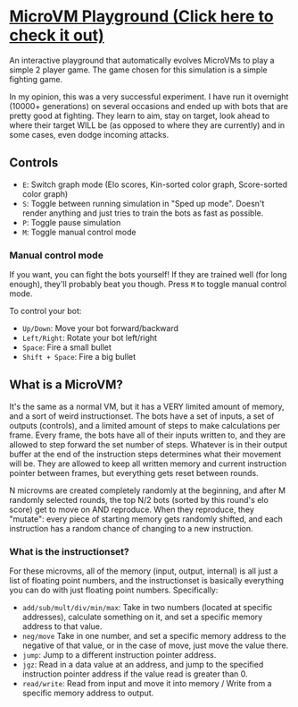 # [MicroVM Playground (Click here to check it out)](https://benjaminjkern.github.io/microvm-playground)
An interactive playground that automatically evolves MicroVMs to play a simple 2 player game. The game chosen for this simulation is a simple fighting game.

In my opinion, this was a very successful experiment. I have run it overnight (10000+ generations) on several occasions and ended up with bots that are pretty good at fighting. They learn to aim, stay on target, look ahead to where their target WILL be (as opposed to where they are currently) and in some cases, even dodge incoming attacks.

## Controls
- `E`: Switch graph mode (Elo scores, Kin-sorted color graph, Score-sorted color graph)
- `S`: Toggle between running simulation in "Sped up mode". Doesn't render anything and just tries to train the bots as fast as possible.
- `P`: Toggle pause simulation
- `M`: Toggle manual control mode

### Manual control mode
If you want, you can fight the bots yourself! If they are trained well (for long enough), they'll probably beat you though. Press `M` to toggle manual control mode.

To control your bot:
- `Up/Down`: Move your bot forward/backward
- `Left/Right`: Rotate your bot left/right
- `Space`: Fire a small bullet
- `Shift + Space`: Fire a big bullet

## What is a MicroVM?
It's the same as a normal VM, but it has a VERY limited amount of memory, and a sort of weird instructionset.
The bots have a set of inputs, a set of outputs (controls), and a limited amount of steps to make calculations per frame.
Every frame, the bots have all of their inputs written to, and they are allowed to step forward the set number of steps. Whatever is in their output buffer at the end of the instruction steps determines what their movement will be. They are allowed to keep all written memory and current instruction pointer between frames, but everything gets reset between rounds.

N microvms are created completely randomly at the beginning, and after M randomly selected rounds, the top N/2 bots (sorted by this round's elo score) get to move on AND reproduce. When they reproduce, they "mutate": every piece of starting memory gets randomly shifted, and each instruction has a random chance of changing to a new instruction.

### What is the instructionset?
For these microvms, all of the memory (input, output, internal) is all just a list of floating point numbers, and the instructionset is basically everything you can do with just floating point numbers. Specifically:
- `add/sub/mult/div/min/max`: Take in two numbers (located at specific addresses), calculate something on it, and set a specific memory address to that value.
- `neg/move` Take in one number, and set a specific memory address to the negative of that value, or in the case of move, just move the value there.
- `jump`: Jump to a different instruction pointer address.
- `jgz`: Read in a data value at an address, and jump to the specified instruction pointer address if the value read is greater than 0.
- `read/write`: Read from input and move it into memory / Write from a specific memory address to output.
